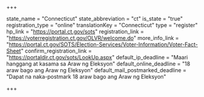 +++

state_name = "Connecticut"
state_abbreviation = "ct"
is_state = "true"
registration_type = "online"
translationKey = "Connecticut"
type = "register"
hp_link = "https://portal.ct.gov/sots"
registration_link = "https://voterregistration.ct.gov/OLVR/welcome.do"
more_info_link = "https://portal.ct.gov/SOTS/Election-Services/Voter-Information/Voter-Fact-Sheet"
confirm_registration_link = "https://portaldir.ct.gov/sots/LookUp.aspx"
default_ip_deadline = "Maari hanggang at kasama sa  Araw ng Eleksyon"
default_online_deadline = "18 araw bago ang Araw ng Eleksyon"
default_mail_postmarked_deadline = "Dapat na naka-postmark 18 araw bago ang Araw ng Eleksyon"

+++